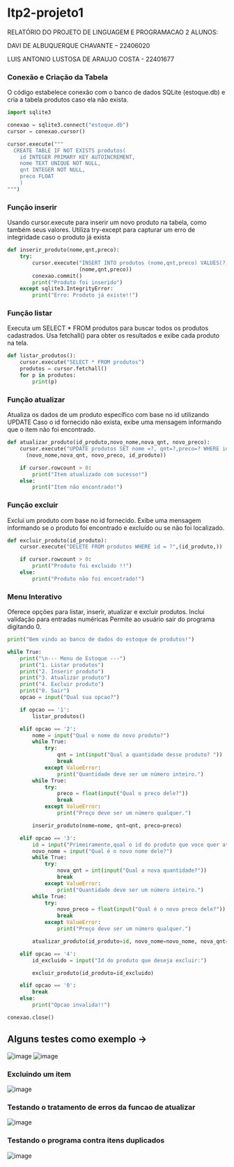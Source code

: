 # ltp2-projeto1

RELATÓRIO DO PROJETO DE LINGUAGEM E PROGRAMACAO 2
ALUNOS:

DAVI DE ALBUQUERQUE CHAVANTE – 22406020

LUIS ANTONIO LUSTOSA DE ARAUJO COSTA - 22401677

### Conexão e Criação da Tabela

O código estabelece conexão com o banco de dados SQLite (estoque.db) e cria a tabela produtos caso ela não exista.
```python
import sqlite3

conexao = sqlite3.connect("estoque.db")
cursor = conexao.cursor()

cursor.execute("""
  CREATE TABLE IF NOT EXISTS produtos(
    id INTEGER PRIMARY KEY AUTOINCREMENT,
    nome TEXT UNIQUE NOT NULL,
    qnt INTEGER NOT NULL,
    preco FLOAT
    )
""")
```


### Função inserir

Usando cursor.execute para inserir um novo produto na tabela, como também seus valores.
Utiliza try-except para capturar um erro de integridade caso o produto já exista
```python
def inserir_produto(nome,qnt,preco):
    try:
        cursor.execute("INSERT INTO produtos (nome,qnt,preco) VALUES(?,?,?)",
                       (nome,qnt,preco))
        conexao.commit()
        print("Produto foi inserido")
    except sqlite3.IntegrityError:
        print("Erro: Produto já existe!!")
```

### Função listar

Executa um SELECT * FROM produtos para buscar todos os produtos cadastrados.
Usa fetchall() para obter os resultados e exibe cada produto na tela.
```python
def listar_produtos():
    cursor.execute("SELECT * FROM produtos")
    produtos = cursor.fetchall()
    for p in produtos:
        print(p)
```


### Função atualizar

Atualiza os dados de um produto específico com base no id utilizando UPDATE
Caso o id fornecido não exista, exibe uma mensagem informando que o item não foi encontrado.
```python
def atualizar_produto(id_produto,novo_nome,nova_qnt, novo_preco):
    cursor.execute("UPDATE produtos SET nome =?, qnt=?,preco=? WHERE id=?",
      (novo_nome,nova_qnt, novo_preco, id_produto))

    if cursor.rowcount > 0:
        print("Item atualizado com sucesso!")
    else:
        print("Item não encontrado!")
```

### Função excluir

Exclui um produto com base no id fornecido.
Exibe uma mensagem informando se o produto foi encontrado e excluído ou se não foi localizado.
```python
def excluir_produto(id_produto):
    cursor.execute("DELETE FROM produtos WHERE id = ?",(id_produto,))

    if cursor.rowcount > 0:
        print("Produto foi excluido !!")
    else:
        print("Produto não foi encontrado!")
```



### Menu Interativo

Oferece opções para listar, inserir, atualizar e excluir produtos.
Inclui validação para entradas numéricas 
Permite ao usuário sair do programa digitando 0.
```python
print("Bem vindo ao banco de dados do estoque de produtos!")

while True:
    print("\n--- Menu de Estoque ---")
    print("1. Listar produtos")
    print("2. Inserir produto")
    print("3. Atualizar produto")
    print("4. Excluir produto")
    print("0. Sair")
    opcao = input("Qual sua opcao?")

    if opcao == '1':
        listar_produtos()

    elif opcao == '2':
        nome = input("Qual o nome do novo produto?")
        while True:
            try:
                qnt = int(input("Qual a quantidade desse produto? "))
                break
            except ValueError:
                print("Quantidade deve ser um número inteiro.")
        while True:
            try:
                preco = float(input("Qual o preco dele?"))
                break
            except ValueError:
                print("Preço deve ser um número qualquer.")

        inserir_produto(nome=nome, qnt=qnt, preco=preco)

    elif opcao == '3':
        id = input("Primeiramente,qual o id do produto que voce quer atualizar?")
        novo_nome = input("Qual é o novo nome dele?")
        while True:
            try:
                nova_qnt = int(input("Qual a nova quantidade?"))
                break
            except ValueError:
                print("Quantidade deve ser um número inteiro.")
        while True:
            try:
                novo_preco = float(input("Qual é o novo preco dele?"))
                break
            except ValueError:
                print("Preço deve ser um número qualquer.")

        atualizar_produto(id_produto=id, novo_nome=novo_nome, nova_qnt=nova_qnt, novo_preco=novo_preco)

    elif opcao == '4':
        id_excluido = input("Id do produto que deseja excluir:")

        excluir_produto(id_produto=id_excluido)

    elif opcao == '0':
        break
    else:
        print("Opcao invalida!!")

conexao.close()
```
## Alguns testes como exemplo -> 

![image](https://github.com/user-attachments/assets/b1548cc8-c62e-448d-b7b8-05ea6144eeab)
![image](https://github.com/user-attachments/assets/bcc5bafd-c354-43cc-8aa8-4fa52601f901)

### Excluindo um item
![image](https://github.com/user-attachments/assets/bf988529-3e3e-4511-ae3b-af42bcb54519)

### Testando o tratamento de erros da funcao de atualizar
![image](https://github.com/user-attachments/assets/c0999d84-7ae4-4ade-8f34-6ccb5e5e05d2)

### Testando o programa contra itens duplicados 
![image](https://github.com/user-attachments/assets/e8a59c0c-2c79-4d52-a543-b215a91427e6)






